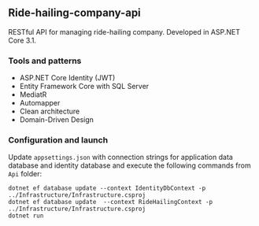 ## Ride-hailing-company-api
RESTful API for managing ride-hailing company. Developed in ASP.NET Core 3.1.

### Tools and patterns
- ASP.NET Core Identity (JWT)
- Entity Framework Core with SQL Server
- MediatR
- Automapper
- Clean architecture
- Domain-Driven Design


### Configuration and launch
Update `appsettings.json` with connection strings for application data database and identity database and execute the following commands from `Api` folder: 
```
dotnet ef database update --context IdentityDbContext -p ../Infrastructure/Infrastructure.csproj
dotnet ef database update  --context RideHailingContext -p ../Infrastructure/Infrastructure.csproj
dotnet run
```
